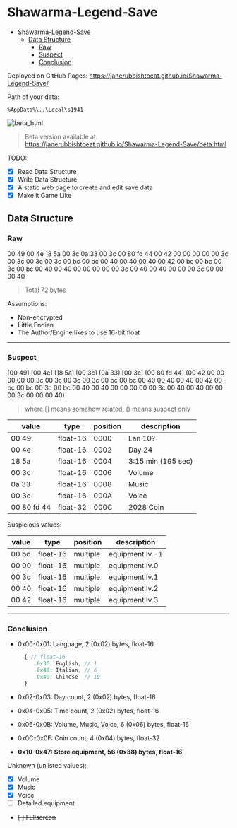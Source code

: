 # Shawarma-Legend-Save

- [Shawarma-Legend-Save](#shawarma-legend-save)
  - [Data Structure](#data-structure)
    - [Raw](#raw)
    - [Suspect](#suspect)
    - [Conclusion](#conclusion)

Deployed on GitHub Pages: <https://janerubbishtoeat.github.io/Shawarma-Legend-Save/>

Path of your data:

```shell
%AppData%\..\Local\s1941
```

![beta_html](./docs/images/beta_sample.png)
> Beta version available at:
> <https://janerubbishtoeat.github.io/Shawarma-Legend-Save/beta.html>

TODO:

- [x] Read Data Structure
- [x] Write Data Structure
- [x] A static web page to create and edit save data
- [x] Make it Game Like

## Data Structure

### Raw

00 49 00 4e 18 5a 00 3c 0a 33 00 3c 00 80 fd 44 00 42 00 00 00 00 00 3c 00 3c 00 3c 00 3c 00 bc 00 bc 00 40 00 40 00 40 00 42 00 bc 00 bc 00 3c 00 bc 00 40 00 40 00 00 00 00 00 3c 00 40 00 40 00 00 00 3c 00 00 00 40

> Total 72 bytes

Assumptions:

- Non-encrypted
- Little Endian
- The Author/Engine likes to use 16-bit float

---

### Suspect

[00 49] [00 4e] [18 5a] [00 3c] [0a 33] [00 3c] [00 80 fd 44] (00 42 00 00 00 00 00 3c 00 3c 00 3c 00 3c 00 bc 00 bc 00 40 00 40 00 40 00 42 00 bc 00 bc 00 3c 00 bc 00 40 00 40 00 00 00 00 00 3c 00 40 00 40 00 00 00 3c 00 00 00 40)

> where [] means somehow related, () means suspect only

| value | type | position | description |
| --- | --- | --- | --- |
| 00 49 | float-16 | 0000 | Lan 10? |
| 00 4e | float-16 | 0002 | Day 24 |
| 18 5a | float-16 | 0004 | 3:15 min (195 sec) |
| 00 3c | float-16 | 0006 | Volume |
| 0a 33 | float-16 | 0008 | Music |
| 00 3c | float-16 | 000A | Voice |
| 00 80 fd 44 | float-32 | 000C | 2028 Coin |

Suspicious values:

| value | type | position | description |
| --- | --- | --- | --- |
| 00 bc | float-16 | multiple | equipment lv.-1 |
| 00 00 | float-16 | multiple | equipment lv.0 |
| 00 3c | float-16 | multiple | equipment lv.1 |
| 00 40 | float-16 | multiple | equipment lv.2 |
| 00 42 | float-16 | multiple | equipment lv.3 |

---

### Conclusion

- 0x00-0x01: Language, 2 (0x02) bytes, float-16

  ```js
    { // float-16
        0x3C: English, // 1
        0x46: Italian, // 6
        0x49: Chinese  // 10
    }
  ```

- 0x02-0x03: Day count, 2 (0x02) bytes, float-16
- 0x04-0x05: Time count, 2 (0x02) bytes, float-16
- 0x06-0x0B: Volume, Music, Voice, 6 (0x06) bytes, float-16
- 0x0C-0x0F: Coin count, 4 (0x04) bytes, float-32
- **0x10-0x47: Store equipment, 56 (0x38) bytes, float-16**

Unknown (unlisted values):

- [x] Volume
- [x] Music
- [x] Voice
- [ ] Detailed equipment
- ~~[ ] Fullscreen~~
